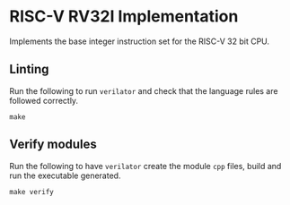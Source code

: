 # RISC-V RV32I Implementation

Implements the base integer instruction set for the RISC-V 32 bit CPU.

## Linting
Run the following to run `verilator` and check that the language rules are followed correctly.
```
make
```

## Verify modules
Run the following to have `verilator` create the module `cpp` files, build and run the executable generated.
```
make verify
```
